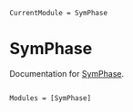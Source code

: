 ```@meta
CurrentModule = SymPhase
```

# SymPhase

Documentation for [SymPhase](https://github.com/njuwfang/SymPhase.jl).

```@index
```

```@autodocs
Modules = [SymPhase]
```
